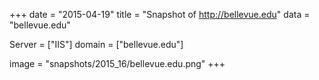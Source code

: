 
+++
date = "2015-04-19"
title = "Snapshot of http://bellevue.edu"
data = "bellevue.edu"

Server = ["IIS"]
domain = ["bellevue.edu"]

  image = "snapshots/2015_16/bellevue.edu.png"
+++
#
